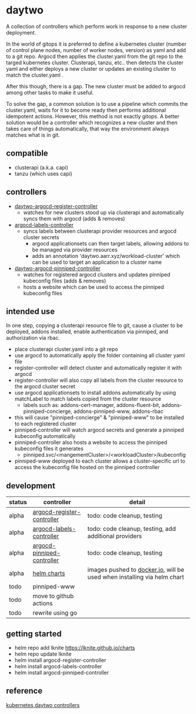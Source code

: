# daytwo
A collection of controllers which perform work in response to a new cluster deployment.

In the world of gitops it is preferred to define a kubernetes cluster (number of control plane nodes, number of
worker nodes, version) as yaml and add to a git repo.  Argocd then applies the cluster.yaml from the git repo to
the targed kubernetes cluster.  Clusterapi, tanzu, etc.. then detects the cluster yaml and either deploys a new
cluster or updates an existing cluster to match the cluster.yaml .

After this though, there is a gap.  The new cluster must be added to argocd among other tasks to make it useful.

To solve the gap, a common solution is to use a pipeline which commits the cluster.yaml, waits for it to become
ready then performs additional idempotent actions.  However, this method is not exactly gitops.  A better solution
would be a controller which recognizes a new cluster and then takes care of things automatically, that way the
environment always matches what is in git.

## compatible
- clusterapi (a.k.a. capi)
- tanzu (which uses capi)

## controllers
- [daytwo-argocd-register-controller](https://github.com/lknite/daytwo/tree/main/daytwo-argocd-register-controller)
  - watches for new clusters stood up via clusterapi and automatically syncs them with argocd (adds & removes)
- [argocd-labels-controller](https://github.com/lknite/daytwo/tree/main/argocd-labels-controller)
  - syncs labels between clusterapi provider resources and argocd cluster secrets
    - argocd applicationsets can then target labels, allowing addons to be managed via provider resources
    - adds an annotation 'daytwo.aarr.xyz/workload-cluster' which can be used to target an application to a cluster name
- [daytwo-argocd-pinniped-controller](https://github.com/lknite/daytwo/tree/main/daytwo-argocd-pinniped-controller)
  - watches for registered argocd clusters and updates pinniped kubeconfig files (adds & removes)
  - hosts a website which can be used to access the pinniped kubeconfig files

## intended use
In one step, copying a clusterapi resource file to git, cause a cluster to be deployed, addons installed, enable authentication via pinniped, and authorization via rbac.

- place clusterapi cluster.yaml into a git repo
- use argocd to automatically apply the folder containing all cluster yaml file
- register-controller will detect cluster and automatically register it with argocd
- register-controller will also copy all labels from the cluster resource to the argocd cluster secret
- use argocd applicationsets to install addons automatically by using matchLabel to match labels copied from the cluster resource
  - labels such as: addons-cert-manager, addons-fluent-bit, addons-pinniped-concierge, addons-pinniped-www, addons-rbac
- this will cause "pinniped-concierge" & "pinniped-www" to be installed to each registered cluster
- pinniped-controller will watch argocd secrets and generate a pinniped kubeconfig automatically
- pinniped-controller also hosts a website to access the pinniped kubeconfig files it generates
  - pinniped.svc/\<mangementCluster\>/\<workloadCluster\>/kubeconfig
- pinniped-www deployed to each cluster allows a cluster-specific url to access the kubeconfig file hosted on the pinniped controller

## development
| status  | controller                            | detail                                  |
|---------|---------------------------------------|-----------------------------------------|
| alpha   | [argocd-register-controller](https://github.com/lknite/daytwo/tree/main/daytwo-argocd-register-controller)     | todo: code cleanup, testing |
| alpha   | [argocd-labels-controller](https://github.com/lknite/daytwo/tree/main/argocd-labels-controller)     | todo: code cleanup, testing, add additional providers |
| alpha   | [argocd-pinniped-controller](https://github.com/lknite/daytwo/tree/main/daytwo-argocd-pinniped-controller)     | todo: code cleanup, testing |
| alpha   | [helm charts](https://lknite.github.io/charts) | images pushed to [docker.io](https://hub.docker.com/repositories/lknite), will be used when installing via helm chart |
| todo    | pinniped-www | |
| todo    | move to github actions     |                                         |
| todo    | rewrite using go      |                                         |

## getting started
- helm repo add lknite https://lknite.github.io/charts
- helm repo update lknite
- helm install argocd-register-controller
- helm install argocd-labels-controller
- helm install argocd-pinniped-controller

## reference ##
[kubernetes daytwo controllers](https://www.travisloyd.xyz/2023/07/08/kubernetes-daytwo-controllers/)
